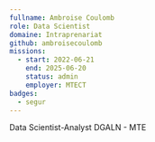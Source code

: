 ```yaml
---
fullname: Ambroise Coulomb
role: Data Scientist
domaine: Intraprenariat
github: ambroisecoulomb
missions:
  - start: 2022-06-21
    end: 2025-06-20
    status: admin
    employer: MTECT
badges:
  - segur
---
```


Data Scientist-Analyst DGALN - MTE
